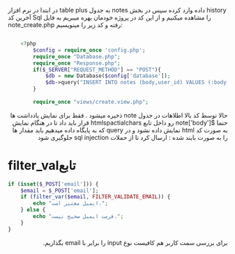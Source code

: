 در ابتدا در نرم افزار table plus  به جدول notes داده وارد کرده سپس در بخش history آخرین کد Sql را مشاهده میکنیم و از این کد در پروژه خودمان بهره میبریم به فایل note_create.php  رفته و کد زیر را مینویسیم:
<div dir="ltr">

```php

    <?php
        $config = require_once 'config.php';
        require_once "Database.php";
        require_once "Response.php";
        if($_SERVER["REQUEST_METHOD"] == "POST"){
            $db = new Database($config['database']);
            $db->query("INSERT INTO notes (body,user_id) VALUES (:body ,:user_id)" , ['body' => $_POST['body'], 'user_id' => 3 ]);
        }
    
        require_once "views/create.view.php";

```
<div dir="rtl">
حالا توسط کد بالا اطلاهات در جدول note ذخیره میشود . فقط برای نمایش یادداشت ها حتما $note['body'] رو داخل تابع htmlspactialchars قرار باید داد تا در هنگام نمایش به صورت کد html  نمایش داده نشود و در query که به پایگاه داده میدهیم باید مقدار ها را به صورت بایند شده :  ارسال کرد تا از حملات sql injection  جلوگیری شود

<div dir="ltr">

# filter_valتابع
```php
if (isset($_POST['email'])) {
    $email = $_POST['email'];
    if (filter_var($email, FILTER_VALIDATE_EMAIL)) {
        echo "ایمیل معتبر است.";
    } else {
        echo "فرمت ایمیل صحیح نیست.";
    }
}

```
<div dir="rtl">
برای بررسی سمت کاربر هم کافیست نوع input را برابر با email بگذاریم.